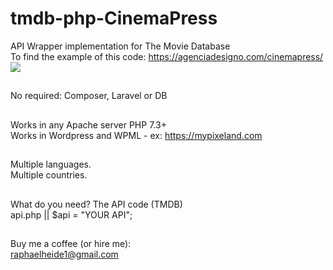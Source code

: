 # tmdb-php-CinemaPress
API Wrapper implementation for The Movie Database <br>
To find the example of this code: https://agenciadesigno.com/cinemapress/ <br>
<img src="https://agenciadesigno.com/cinemapress.jpg">
##
No required: Composer, Laravel or DB
##
Works in any Apache server PHP 7.3+ <br>
Works in Wordpress and WPML - ex: https://mypixeland.com 
##
Multiple languages. <br>
Multiple countries. 
##
What do you need? The API code (TMDB)<br>
api.php || $api = "YOUR API";
##
Buy me a coffee (or hire me): <br>
raphaelheide1@gmail.com
